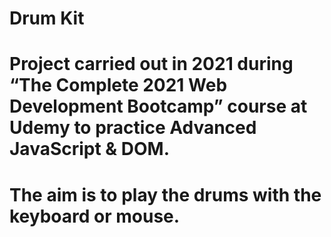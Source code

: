# Drum Kit
# Project carried out in 2021 during “The Complete 2021 Web Development Bootcamp” course at Udemy to practice Advanced JavaScript & DOM.
# The aim is to play the drums with the keyboard or mouse.
